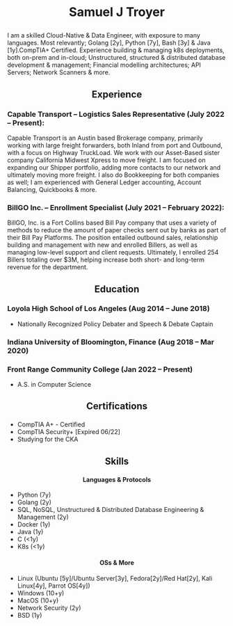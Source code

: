 # <p align="center">Samuel J Troyer</p>

I am a skilled Cloud-Native & Data Engineer, with exposure to many languages. Most relevantly; Golang [2y], Python [7y], Bash [3y] & Java [1y].CompTIA+ Certified. Experience building & managing k8s deployments, both on-prem and in-cloud; Unstructured, structured & distributed database development & management; Financial modelling architectures; API Servers; Network Scanners & more.

## <p align="center">Experience</p>

### Capable Transport – Logistics Sales Representative (July 2022 – Present): 

Capable Transport is an Austin based Brokerage company, primarily working with large freight forwarders, both Inland from port and Outbound, with a focus on Highway TruckLoad. We work with our Asset-Based sister company California Midwest Xpress to move freight. I am focused on expanding our Shipper portfolio, adding more contacts to our network and ultimately moving more freight. I also do Bookkeeping for both companies as well; I am experienced with General Ledger accounting, Account Balancing, Quickbooks & more. 

### BillGO Inc. – Enrollment Specialist (July 2021 – February 2022): 
BillGO, Inc. is a Fort Collins based Bill Pay company that uses a variety of methods to reduce the amount of paper checks sent out by banks as part of their Bill Pay Platforms. The position entailed outbound sales, relationship building and management with new and enrolled Billers, as well as managing low-level support and client requests. Ultimately, I enrolled 254 Billers totaling over $3M, helping increase both short- and long-term revenue for the department.

## <p align="center">Education</p>

### Loyola High School of Los Angeles (Aug 2014 – June 2018)
- Nationally Recognized Policy Debater and Speech & Debate Captain
### Indiana University of Bloomington, Finance (Aug 2018 – Mar 2020)
### Front Range Community College (Jan 2022 – Present)
- A.S. in Computer Science

## <p align="center">Certifications</p>

- CompTIA A+ - Certified
- CompTIA Security+ [Expired 06/22]
- Studying for the CKA

## <p align="center">Skills</p>

#### <p align="center">Languages & Protocols</p>

- Python (7y)
- Golang (2y)
- SQL, NoSQL, Unstructured & Distributed Database Engineering & Management (2y)
- Docker (1y)
- Java (1y)
- C (<1y)
- K8s (<1y)

#### <p align="center">OSs & More</p>

- Linux (Ubuntu [5y]/Ubuntu Server[3y], Fedora[2y]/Red Hat[2y], Kali Linux[4y], Parrot OS[4y])
- Windows (10+y)
- MacOS (10+y)
- Network Security (2y)
- BSD (1y)

